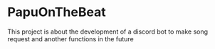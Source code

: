 # PapuOnTheBeat
This project is about the development of a discord bot to make song request and another functions in the future
